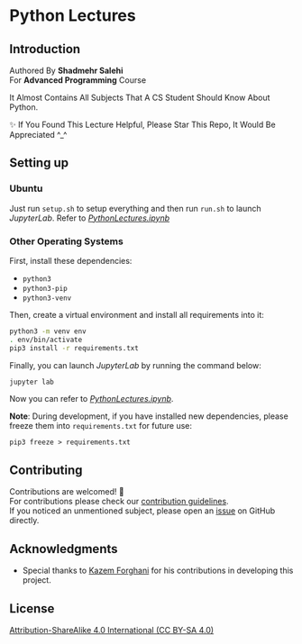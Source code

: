 # Python Lectures

## Introduction

Authored By **Shadmehr Salehi**
<br>
For **Advanced Programming** Course

It Almost Contains All Subjects That A CS Student Should Know About Python.
<br>


✨ If You Found This Lecture Helpful, Please Star This Repo, It Would Be Appreciated ^_^

## Setting up

### Ubuntu

Just run `setup.sh` to setup everything and then run `run.sh` to launch *JupyterLab*. Refer to [*PythonLectures.ipynb*](/PythonLectures.ipynb)

### Other Operating Systems

First, install these dependencies:

- `python3`
- `python3-pip`
- `python3-venv`

Then, create a virtual environment and install all requirements into it:

```bash
python3 -m venv env
. env/bin/activate
pip3 install -r requirements.txt
```

Finally, you can launch *JupyterLab* by running the command below:

```bash
jupyter lab
```

Now you can refer to [*PythonLectures.ipynb*](/PythonLectures.ipynb).

**Note**: During development, if you have installed new dependencies, please freeze them into `requirements.txt` for future use:

```shell
pip3 freeze > requirements.txt
```
## Contributing
Contributions are welcomed! 🎉 <br>
For contributions please check our [contribution guidelines](/CONTRIBUTING.md). <br>
If you noticed an unmentioned subject, please open an [issue](https://github.com/shadmehr-salehi/Python-Lectures/issues) on GitHub directly.

## Acknowledgments
- Special thanks to [Kazem Forghani](https://github.com/k-forghani) for his contributions in developing this project.

## License

[Attribution-ShareAlike 4.0 International (CC BY-SA 4.0)](/LICENSE.md)
